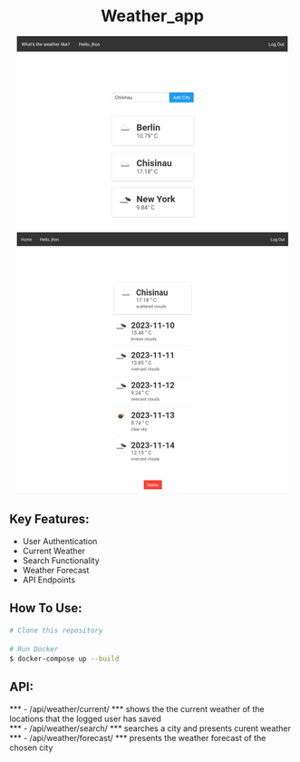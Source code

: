 
<h1 align="center">
  <br>
  Weather_app
  <br>
</h1>
<p align="center">
<img src="img/img1.png" alt="Demo Image 1" title=" ">
<img src="img/img2.png" alt="Demo Image 1" title=" ">
</p>

## Key Features:

* User Authentication
* Current Weather
* Search Functionality
* Weather Forecast
* API Endpoints

## How To Use:

```bash
# Clone this repository

# Run Docker
$ docker-compose up --build

```

##  API:
*** - /api/weather/current/ *** shows the the current weather of the locations that the logged user has saved
<br>
***  - /api/weather/search/<city> *** searches a city and presents curent weather
<br>
*** - /api/weather/forecast/<city>  *** presents the weather forecast of the chosen city
<br>

